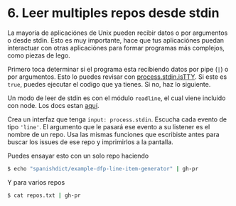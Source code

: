 # 6. Leer multiples repos desde stdin

La mayoría de aplicaciónes de Unix pueden recibir datos o por argumentos o desde
stdin. Esto es muy importante, hace que tus aplicaciónes puedan interactuar con
otras aplicaciónes para formar programas más complejos, como piezas de lego.


Primero toca determinar si el programa esta recibiendo datos por pipe (`|`) o
por argumentos. Esto lo puedes revisar con
[process.stdin.isTTY](https://nodejs.org/dist/latest-v6.x/docs/api/process.html#process_tty_terminals_and_process_stdout).
Si este es `true`, puedes ejecutar el codigo que ya tienes. Si no, haz lo
siguiente.

Un modo de leer de stdin es con el módulo `readline`, el cual viene incluido con
node. Los docs estan
[aquí](https://nodejs.org/dist/latest-v4.x/docs/api/readline.html).

Crea un interfaz que tenga `input: process.stdin`. Escucha cada evento de tipo
`'line'`. El argumento que le pasará ese evento a su listener es el nombre de un
repo. Usa las mismas funciones que escribiste antes para buscar los issues de
ese repo y imprimirlos a la pantalla.

Puedes ensayar esto con un solo repo haciendo

```bash
$ echo "spanishdict/example-dfp-line-item-generator" | gh-pr
```

Y para varios repos

```bash
$ cat repos.txt | gh-pr
```
